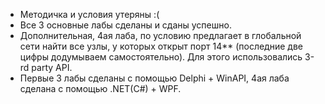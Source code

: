 - Методичка и условия утеряны :(
- Все 3 основные лабы сделаны и сданы успешно.
- Дополнительная, 4ая лаба, по условию предлагает в глобальной сети найти все узлы, у которых открыт порт 14** (последние две цифры додумываем самостоятельно). 
Для этого использовались 3-rd party API.
- Первые 3 лабы сделаны с помощью Delphi + WinAPI, 4ая лаба сделана с помощью .NET(C#) + WPF.